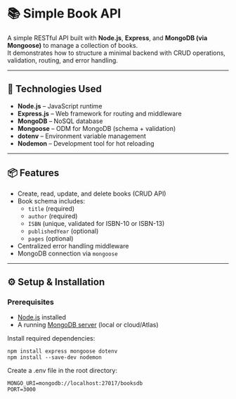 # 📚 Simple Book API

A simple RESTful API built with **Node.js**, **Express**, and **MongoDB (via Mongoose)** to manage a collection of books.  
It demonstrates how to structure a minimal backend with CRUD operations, validation, routing, and error handling.

---

## 🚀 Technologies Used

- **Node.js** – JavaScript runtime
- **Express.js** – Web framework for routing and middleware
- **MongoDB** – NoSQL database
- **Mongoose** – ODM for MongoDB (schema + validation)
- **dotenv** – Environment variable management
- **Nodemon** – Development tool for hot reloading

---

## 📦 Features

- Create, read, update, and delete books (CRUD API)
- Book schema includes:
  - `title` (required)
  - `author` (required)
  - `ISBN` (unique, validated for ISBN-10 or ISBN-13)
  - `publishedYear` (optional)
  - `pages` (optional)
- Centralized error handling middleware
- MongoDB connection via `mongoose`

---

## ⚙️ Setup & Installation

### Prerequisites
- [Node.js](https://nodejs.org/) installed
- A running [MongoDB server](https://www.mongodb.com/try/download/community) (local or cloud/Atlas)

Install required dependencies:
```
npm install express mongoose dotenv
npm install --save-dev nodemon
```

Create a .env file in the root directory:
```
MONGO_URI=mongodb://localhost:27017/booksdb
PORT=3000
```
